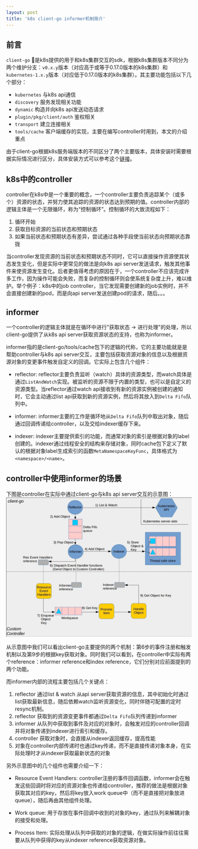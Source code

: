 ```yaml
---
layout: post
title: 'k8s client-go informer机制简介'
---
```


## 前言

`client-go` 是k8s提供的用于和k8s集群交互的sdk，根据k8s集群版本不同分为两个维护分支：`v0.x.y`版本（对应高于或等于0.17.0版本的k8s集群）和`kubernetes-1.x.y`版本（对应低于0.17.0版本的k8s集群）。其主要功能包括以下几个部分：

+ `kubernetes` 与k8s api通信
+ `discovery` 服务发现相关功能
+ `dynamic` 构造并向k8s api发送动态请求
+ `plugin/pkg/client/auth` 鉴权相关
+ `transport` 建立连接相关
+ `tools/cache` 客户端缓存的实现，主要在编写controller时用到，本文的介绍重点

由于client-go根据k8s服务端版本的不同区分了两个主要版本，具体安装时需要根据实际情况进行区分，具体安装方式可以参考这个[链接](https://github.com/kubernetes/client-go/blob/master/INSTALL.md)。

## k8s中的controller

controller在k8s中是一个重要的概念，一个controller主要负责追踪某个（或多个）资源的状态，并努力使其追踪的资源的状态达到预期的值。controller内部的逻辑主体是一个无限循环，称为“控制循环”。控制循环的大致流程如下：

1. 循环开始
2. 获取目标资源的当前状态和预期状态
3. 如果当前状态和预期状态有差异，尝试通过各种手段使当前状态向预期状态靠拢

当controller发现资源的当前状态和预期状态不同时，它可以直接操作资源使其状态发生变化，但是实际中更常见的做法是向k8s api server发送请求，触发其他事件来使资源发生变化。后者更值得考虑的原因在于，一个controller不应该完成许多工作，因为操作可能会失败，而复杂的控制循环则会使系统复杂度上升，难以维护。举个例子：k8s中的job controller，当它发现需要创建新的job实例时，并不会直接创建新的pod，而是向api server发送创建pod的请求，随后。。。

## informer

一个controller的逻辑主体就是在循环中进行"获取状态 -> 进行处理"的处理，所以client-go提供了从k8s api server获取资源状态的支持，也称为informer。

informer指的是client-go/tools/cache包下的逻辑的代称，它的主要功能就是是帮助controller与k8s api server交互，主要包括获取资源对象的信息以及根据资源对象的变更事件触发自定义的回调。它实际上包含几个组件：

+ reflector: reflector主要负责监听（watch）具体的资源类型，而watch具体是通过`ListAndWatch`实现。被监听的资源不限于内置的类型，也可以是自定义的资源类型。当reflector通过watch api接收到有新的资源实例被创建的通知时，它会主动通过list api获取到新的资源实例，然后将其放入到`Delta Fifo`队列中。

+ informer: informer主要的工作是循环地从`Delta Fifo`队列中取出对象，随后通过回调传递给controller，以及交给indexer缓存下来。

+ indexer: indexer主要提供索引的功能，而通常对象的索引是根据对象的label创建的。indexer通过线程安全的结构来存储对象，同时cache包下定义了默认的根据对象label生成索引的函数`MetaNamespaceKeyFunc`，具体格式为`<namespace>/<name>`。

## controller中使用informer的场景

下图是controller在实际中通过client-go与k8s api server交互的示意图：
![img](/img/client-go-controller-interaction.jpeg)

从示意图中我们可以看出client-go主要提供的两个机制：第6步的事件注册和触发机制以及第9步的根据key获取对象。同时我们可以看到，在controller中实际有两个reference：informer reference和index reference，它们分别对应前面提到的两个功能。

而informer内部的流程主要包括几个关键点：

1. reflector 通过list & watch 从api server获取资源的信息，其中初始化时通过list获取最新信息，随后依赖watch监听资源变化，同时伴随可配置的定时resync机制。
2. reflector 获取到的资源变更事件都通过`Delta Fifo`队列传递到informer
3. informer 从队列中获取到事件及对应的对象时，会触发对应的controller回调并将对象传递到indexer进行索引和缓存。
4. controller 获取对象时，会直接从indexer返回缓存，提高性能
5. 对象在controller内部传递时也通过key传递，而不是直接传递对象本身，在实际处理时才从indexer获取最新状态的对象

另外示意图中的几个组件也需要介绍一下：

+ Resource Event Handlers: controller注册的事件回调函数，informer会在触发这些回调时将对应的资源对象也传递给controller，推荐的做法是根据对象获取其对应的key，然后将key放入work queue中（而不是直接把对象放进queue），随后再由其他组件处理。

+ Work queue: 用于存放在事件回调中收到的对象的key，通过队列来解耦对象的接受和处理。

+ Process Item: 实际处理从队列中获取的对象的逻辑，在做实际操作前往往需要从队列中获得的key从indexer reference获取资源对象。

